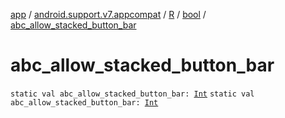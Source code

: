 [app](../../../index.md) / [android.support.v7.appcompat](../../index.md) / [R](../index.md) / [bool](index.md) / [abc_allow_stacked_button_bar](.)

# abc_allow_stacked_button_bar

`static val abc_allow_stacked_button_bar: `[`Int`](https://kotlinlang.org/api/latest/jvm/stdlib/kotlin/-int/index.html)
`static val abc_allow_stacked_button_bar: `[`Int`](https://kotlinlang.org/api/latest/jvm/stdlib/kotlin/-int/index.html)